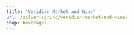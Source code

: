```yaml
---
title: "Veridian Market and Wine"
url: /silver-spring/veridian-market-and-wine/
shop: beverages
---
```

